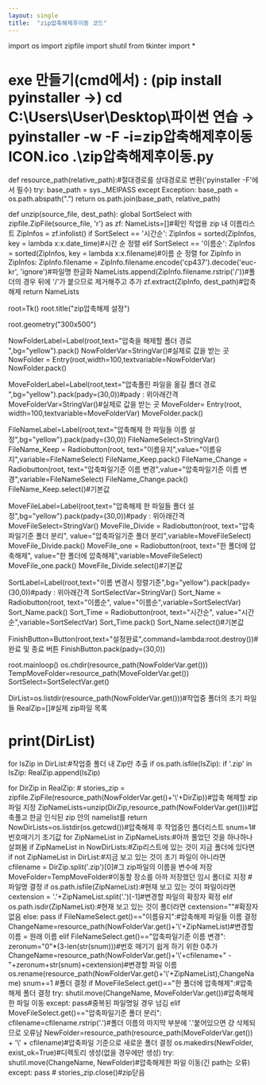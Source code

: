 ```yaml
---
layout: single
title:  "zip압축해제후이동 코드"
---
```



import os
import zipfile
import shutil
from tkinter import *

# exe 만들기(cmd에서) : (pip install pyinstaller →) cd C:\Users\User\Desktop\파이썬 연습 → pyinstaller -w -F -i=zip압축해제후이동ICON.ico .\zip압축해제후이동.py


def resource_path(relative_path):#절대경로를 상대경로로 변환('pyinstaller -F'에서 필수)
    try:
        base_path = sys._MEIPASS
    except Exception:
        base_path = os.path.abspath(".")
    return os.path.join(base_path, relative_path)

def unzip(source_file, dest_path):
    global SortSelect
    with zipfile.ZipFile(source_file, 'r') as zf:
        NameLists=[]#확인 작업용 zip 내 이름리스트
        ZipInfos = zf.infolist()
        if SortSelect == '시간순':
            ZipInfos = sorted(ZipInfos, key = lambda x:x.date_time)#시간 순 정렬
        elif SortSelect == '이름순':
            ZipInfos = sorted(ZipInfos, key = lambda x:x.filename)#이름 순 정렬
        for ZipInfo in ZipInfos:
            ZipInfo.filename = ZipInfo.filename.encode('cp437').decode('euc-kr', 'ignore')#파일명 한글화
            NameLists.append(ZipInfo.filename.rstrip('/'))#폴더의 경우 뒤에 '/'가 붙으므로 제거해주고 추가
            zf.extract(ZipInfo, dest_path)#압축해제
    return NameLists

root=Tk()
root.title("zip압축해제 설정")

root.geometry("300x500")


NowFolderLabel=Label(root,text="압축을 해제할 폴더 경로 ",bg="yellow").pack()
NowFolderVar=StringVar()#실제로 값을 받는 곳
NowFolder = Entry(root,width=100,textvariable=NowFolderVar)
NowFolder.pack()

MoveFolderLabel=Label(root,text="압축풀린 파일을 옮길 폴더 경로 ",bg="yellow").pack(pady=(30,0))#pady : 위아래간격
MoveFolderVar=StringVar()#실제로 값을 받는 곳
MoveFolder= Entry(root, width=100,textvariable=MoveFolderVar)
MoveFolder.pack()

FileNameLabel=Label(root,text="압축해제 한 파일들 이름 설정",bg="yellow").pack(pady=(30,0))
FileNameSelect=StringVar()
FileName_Keep = Radiobutton(root, text="이름유지",value="이름유지",variable=FileNameSelect)
FileName_Keep.pack()
FileName_Change = Radiobutton(root, text="압축파일기준 이름 변경",value="압축파일기준 이름 변경",variable=FileNameSelect)
FileName_Change.pack()
FileName_Keep.select()#기본값


MoveFileLabel=Label(root,text="압축해제 한 파일들 폴더 설정",bg="yellow").pack(pady=(30,0))#pady : 위아래간격
MoveFileSelect=StringVar()
MoveFile_Divide = Radiobutton(root, text="압축파일기준 폴더 분리", value="압축파일기준 폴더 분리",variable=MoveFileSelect)
MoveFile_Divide.pack()
MoveFile_one = Radiobutton(root, text="한 폴더에 압축해제", value="한 폴더에 압축해제",variable=MoveFileSelect)
MoveFile_one.pack()
MoveFile_Divide.select()#기본값

SortLabel=Label(root,text="이름 변경시 정렬기준",bg="yellow").pack(pady=(30,0))#pady : 위아래간격
SortSelectVar=StringVar()
Sort_Name = Radiobutton(root, text="이름순", value="이름순",variable=SortSelectVar)
Sort_Name.pack()
Sort_Time = Radiobutton(root, text="시간순", value="시간순",variable=SortSelectVar)
Sort_Time.pack()
Sort_Name.select()#기본값



FinishButton=Button(root,text="설정완료",command=lambda:root.destroy())#완료 및 종료 버튼
FinishButton.pack(pady=(30,0))

root.mainloop()
os.chdir(resource_path(NowFolderVar.get()))
TempMoveFolder=resource_path(MoveFolderVar.get())
SortSelect=SortSelectVar.get()

DirList=os.listdir(resource_path(NowFolderVar.get()))#작업중 폴더의 초기 파일들
RealZip=[]#실제 zip파일 목록
# print(DirList)
for IsZip in DirList:#작업중 폴더 내 Zip만 추출
    if os.path.isfile(IsZip):
        if '.zip' in IsZip:
            RealZip.append(IsZip)


for DirZip in RealZip:
    # stories_zip = zipfile.ZipFile(resource_path(NowFolderVar.get()+'\\'+DirZip))#압축 해제할 zip파일 지정
    ZipNameLists=unzip(DirZip,resource_path(NowFolderVar.get()))#압축풀고 한글 인식된 zip 안의 namelist를 return
    NowDirLists=os.listdir(os.getcwd())#압축해제 후 작업중인 폴더리스트
    snum=1#번호매기기 초기값
    for ZipNameList in ZipNameLists:#아까 풀었던 것을 하나하나 살펴봄
        if ZipNameList in NowDirLists:#Zip리스트에 있는 것이 지금 폴더에 있다면
            if not ZipNameList in DirList:#지금 보고 있는 것이 초기 파일이 아니라면
                cfilename = DirZip.split('.zip')[0]#그 zip파일의 이름을 변수에 저장
                MoveFolder=TempMoveFolder#이동할 장소를 아까 저장했던 임시 폴더로 지정
                #파일명 결정
                if os.path.isfile(ZipNameList):#현재 보고 있는 것이 파일이라면
                    cextension = '.'+ZipNameList.split('.')[-1]#변경할 파일의 확장자 확정
                elif os.path.isdir(ZipNameList):#현재 보고 있는 것이 폴더라면
                    cextension=""#확장자 없음
                else:
                    pass
                if FileNameSelect.get()=="이름유지":#압축해제 파일들 이름 결정
                    ChangeName=resource_path(NowFolderVar.get()+'\\'+ZipNameList)#변경할 이름 = 원래 이름
                elif FileNameSelect.get()=="압축파일기준 이름 변경":
                    zeronum="0"*(3-len(str(snum)))#번호 매기기 쉽게 하기 위한 0추가
                    ChangeName=resource_path(NowFolderVar.get()+'\\'+cfilename+" - "+zeronum+str(snum)+cextension)#변경할 파일 이름
                    os.rename(resource_path(NowFolderVar.get()+'\\'+ZipNameList),ChangeName)
                    snum+=1
                #폴더 결정
                if MoveFileSelect.get()=="한 폴더에 압축해제":#압축해제 폴더 결정
                    try:
                        shutil.move(ChangeName, MoveFolderVar.get())#압축해제한 파일 이동
                    except:
                        pass#중복된 파일명일 경우 넘김
                elif MoveFileSelect.get()=="압축파일기준 폴더 분리":
                    cfilename=cfilename.rstrip('.')#폴더 이름의 마지막 부분에 '.'붙어있으면 걍 삭제되므로 오류남
                    NewFolder=resource_path(resource_path(MoveFolderVar.get()) + '\\' + cfilename)#압축파일 기준으로 새로운 폴더 결정
                    os.makedirs(NewFolder, exist_ok=True)#디렉토리 생성(없을 경우에만 생성)
                    try:
                        shutil.move(ChangeName, NewFolder)#압축해제한 파일 이동(긴 path는 오류)
                    except:
                        pass
    # stories_zip.close()#zip닫음
